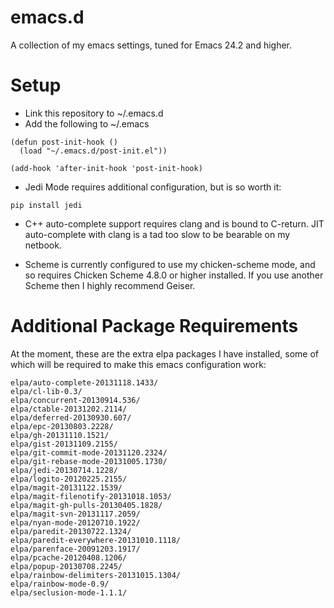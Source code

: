 emacs.d
=======

A collection of my emacs settings, tuned for Emacs 24.2 and higher.

Setup
=====

* Link this repository to ~/.emacs.d
* Add the following to ~/.emacs

```elisp
(defun post-init-hook ()
  (load "~/.emacs.d/post-init.el"))

(add-hook 'after-init-hook 'post-init-hook)
```

* Jedi Mode requires additional configuration, but is so worth it:

```
pip install jedi
```

* C++ auto-complete support requires clang and is bound to C-return.
JIT auto-complete with clang is a tad too slow to be bearable on my netbook.

* Scheme is currently configured to use my chicken-scheme mode, and so requires Chicken Scheme 4.8.0 or higher installed. If you use another Scheme then I highly recommend Geiser.

Additional Package Requirements
===============================

At the moment, these are the extra elpa packages I have installed, some of which will be required to make this emacs configuration work:

```
elpa/auto-complete-20131118.1433/
elpa/cl-lib-0.3/
elpa/concurrent-20130914.536/
elpa/ctable-20131202.2114/
elpa/deferred-20130930.607/
elpa/epc-20130803.2228/
elpa/gh-20131110.1521/
elpa/gist-20131109.2155/
elpa/git-commit-mode-20131120.2324/
elpa/git-rebase-mode-20131005.1730/
elpa/jedi-20130714.1228/
elpa/logito-20120225.2155/
elpa/magit-20131122.1539/
elpa/magit-filenotify-20131018.1053/
elpa/magit-gh-pulls-20130405.1828/
elpa/magit-svn-20131117.2059/
elpa/nyan-mode-20120710.1922/
elpa/paredit-20130722.1324/
elpa/paredit-everywhere-20131010.1118/
elpa/parenface-20091203.1917/
elpa/pcache-20120408.1206/
elpa/popup-20130708.2245/
elpa/rainbow-delimiters-20131015.1304/
elpa/rainbow-mode-0.9/
elpa/seclusion-mode-1.1.1/
```